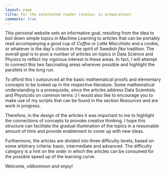 ```yaml
---
layout: page
title: For the interested reader (status: in preparation)
comments: true
---
```


This personal website sets an informative goal, resulting from the idea to boil down simple topics in Machine Learning to articles that can be portably read accompanying a good cup of *Coffee* or *Latte Macchiato* and a cookie, or whatever is the day's choice in the spirit of Swedish *fika* tradition. The overall goal is to post a number of articles on topics in Data Science and Physics to reflect my vigorous interest in these areas. In fact, I will attempt to connect this two fascinating areas wherever possible and highlight the parallels in the long run. 

To afford this I outsourced all the basic mathematical proofs and elementary concepts to be looked up in the respective literature. Some mathematical understanding is a prerequisite, since the articles address Data Scientists and Physicists on common terms :) I would also like to encourage you to make use of my scripts that can be found in the section *Resources* and are work in progress. 

Therefore, in the design of the articles it was important to me to highlight the connections of concepts to provoke creative thinking. I hope this structure can facilitate the gradual illumination of the topics in a reasonable amount of time and provide enablement to come up with new ideas. 

Furthermore, the articles are divided into three difficulty levels, based on some arbitrary criteria: basic, intermediate and advanced. The difficulty category is a hint on the order in which the articles can be consumed for the possible speed up of the learning curve. 

Welcome, *välkommen* and enjoy! 

<!--![jekyll template mediumish]({{site.baseurl}}/assets/images/mediumish-jekyll-template.png){: .shadow}-->


<!--<a href="https://www.buymeacoffee.com/sal" target="_blank"><img src="https://www.buymeacoffee.com/assets/img/custom_images/orange_img.png" alt="Buy Me A Coffee" style="height: auto !important;width: auto !important;" ></a>-->
